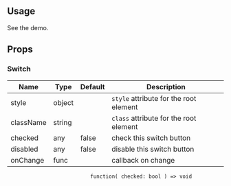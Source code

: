 ## Usage ##

See the demo.

## Props ##

### Switch ###

Name      | Type   | Default | Description
----------|--------|---------|-------------
style     | object |         | `style` attribute for the root element
className | string |         | `class` attribute for the root element
checked   | any    | false   | check this switch button
disabled  | any    | false   | disable this switch button
onChange  | func   |         | callback on change <br>
                               function( checked: bool ) => void
